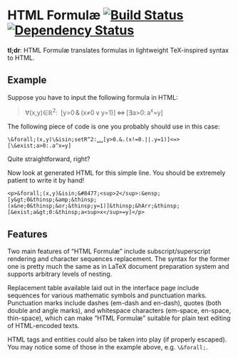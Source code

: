 HTML Formul&aelig; [![Build Status](https://travis-ci.org/eush77/html-formulae.svg?branch=master)](https://travis-ci.org/eush77/html-formulae) [![Dependency Status](https://gemnasium.com/eush77/html-formulae.svg)](https://gemnasium.com/eush77/html-formulae)
==================

**tl;dr**: HTML Formul&aelig; translates formulas in lightweight TeX-inspired syntax to HTML.

## Example
Suppose you have to input the following formula in HTML:

> &forall;(x,y)&isin;&#8477;<sup>2</sup>:&ensp;[y&gt;0&thinsp;&amp;&thinsp;(x&ne;0&thinsp;&or;&thinsp;y=1)]&thinsp;&hArr;&thinsp;[&exist;a&gt;0:&thinsp;a<sup>x</sup>=y]

The following piece of code is one you probably should use in this case:

    \&forall;(x,y)\&isin;setR^2:␣␣[y>0.&.(x!=0.||.y=1)]<=>[\&exist;a>0:.a^x=y]

Quite straightforward, right?

Now look at generated HTML for this simple line. You should be extremely patient to write it by hand!

    <p>&forall;(x,y)&isin;&#8477;<sup>2</sup>:&ensp;[y&gt;0&thinsp;&amp;&thinsp;(x&ne;0&thinsp;&or;&thinsp;y=1)]&thinsp;&hArr;&thinsp;[&exist;a&gt;0:&thinsp;a<sup>x</sup>=y]</p>

## Features
Two main features of &ldquo;HTML Formul&aelig;&rdquo; include subscript/superscript rendering and character sequences replacement. The syntax for the former one is pretty much the same as in LaTeX document preparation system and supports arbitrary levels of nesting.

Replacement table available laid out in the interface page include sequences for various mathematic symbols and punctuation marks. Punctuation marks include dashes (em-dash and en-dash), quotes (both double and angle marks), and whitespace characters (em-space, en-space, thin-space), which can make &ldquo;HTML Formul&aelig;&rdquo; suitable for plain text editing of HTML-encoded texts.

HTML tags and entities could also be taken into play (if properly escaped). You may notice some of those in the example above, e.g. `\&forall;`.
